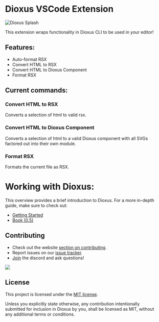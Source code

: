 # Dioxus VSCode Extension

![Dioxus Splash](https://github.com/DioxusLabs/dioxus/raw/main/notes/dioxus_splash_8.avif)

This extension wraps functionality in Dioxus CLI to be used in your editor!

## Features:

- Auto-format RSX
- Convert HTML to RSX
- Convert HTML to Dioxus Component
- Format RSX

## Current commands:

### Convert HTML to RSX
Converts a selection of html to valid rsx.

### Convert HTML to Dioxus Component

Converts a selection of html to a valid Dioxus component with all SVGs factored out into their own module.

### Format RSX

Formats the current file as RSX.

# Working with Dioxus:

This overview provides a brief introduction to Dioxus. For a more in-depth guide, make sure to check out:

- [Getting Started](https://dioxuslabs.com/learn/0.5/getting_started)
- [Book (0.5)](https://dioxuslabs.com/learn/0.5)

## Contributing
- Check out the website [section on contributing](https://dioxuslabs.com/learn/0.4/contributing).
- Report issues on our [issue tracker](https://github.com/dioxuslabs/dioxus/issues).
- [Join](https://discord.gg/XgGxMSkvUM) the discord and ask questions!


<a href="https://github.com/dioxuslabs/dioxus/graphs/contributors">
  <img src="https://contrib.rocks/image?repo=dioxuslabs/dioxus&max=30&columns=10" />
</a>

## License
This project is licensed under the [MIT license].

[mit license]: https://github.com/DioxusLabs/dioxus/blob/master/LICENSE-MIT

Unless you explicitly state otherwise, any contribution intentionally submitted
for inclusion in Dioxus by you, shall be licensed as MIT, without any additional
terms or conditions.
